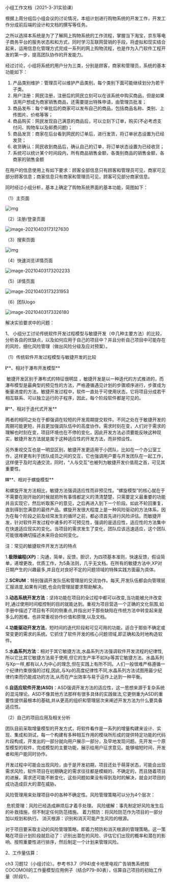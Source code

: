 小组工作文档（2021-3-31实验课）

​		根据上周分组后小组会议的讨论情况，本组计划进行购物系统的开发工作，开发工作分成前后端的设计和文档的撰写等任务。

​		之所以选择本系统是为了了解网上购物系统的工作流程，掌握当下淘宝，京东等电子商务平台的服务状态和和方式，同时学习互联网营销的手段，将虚拟和现实结合起来，运用信息化管理方式完成一系列的网上购物流程，也是作为入门软件工程开发的第一步，提高团队协作的开发能力。

​		经过讨论，小组将系统的用户分为三类，分别是顾客，商家和管理员，系统的基本功能如下：

1. 产品类别维护：管理员可以维护产品类别，每个类别下面可能继续划分为若干子类。
2. 用户注册：网民注册，注册后的网民立刻可以在该系统中购买商品，但是如果该用户想成为商家销售商品，还需要提出特殊申请，由管理员批准；
3. 商品发布：每个审批后的商家可以发布自己的商品，包括商品名称、类别、上传图片、价格等等；
4. 商品购买：网民发现自己满意的商品后，可以立刻下订单，购买(不必考虑支付问、购物车以及邮费问题)；
5. 商品发货：商家在后台看到网民的订单后，进行发货，将订单状态设置为已经发货；
6. 收货确认：网民收到商品后，确认自己的订单，将订单状态设置为已经收货；
7. 系统可以统计某个时间段内，所有商品销售金额，各类别商品的销售金额，各商家的销售金额

在用户的信息使用上有如下要求：顾客全部信息只有顾客和管理员可见，商家可见部分顾客信息；商家信息只有商家和管理员可见，顾客可见部分商家信息。

同时经过小组分析，基本上确定了购物系统界面的基本功能，简图如下：

（1）主页面

![img](img/MZL[44[D2}NH7KKIH[91A.png)

（2）注册/登录页面

![image-20210403173127630](小组工作文档（2021-3-31实验课）.assets/image-20210403173127630.png)

（3）搜索页面

![img](img/NF]$JDF[4Z3O3A8D%T$EO]W.png)

（4）快速浏览详情页面

![image-20210403173202233](img/image-20210403173202233.png)

（5）详情页面

![image-20210403173231953](img/image-20210403173231953.png)

（6）团队logo

![image-20210403173326180](img/image-20210403173326180.png)



解决实验要求中的问题：

1、 小组分工讨论传统软件开发过程模型与敏捷开发（中几种主要方法）的比较，分析各自的优缺点，以及如何应用于自己的项目中？并且分析自己项目中可能存在的风险，细化风险管理（做出风险分级及应对预案）。

（1）传统软件开发过程模型与敏捷开发的比较

**I****、相对于瀑布开发模型**

​		敏捷开发区别于瀑布式的特征很明显 ，敏捷开发是以一种迭代的方式推进的，而瀑布模型是最典型的预见性的方法，严格遵循遇见计划的步骤顺序进行，步骤成为衡量进度的方法。敏捷开发过程中，软件一直处于可使用状态，它将项目分成若干相互联系、可以独立运行的子程序，因此，每个阶段软件都是可见的。

**II****、相对于迭代式开发**

​		两者的相同之处在于都强调在较短的开发周期提交软件。不同之处在于敏捷开发的周期可能更短，并且更加强调队伍中的高度协作。需求时刻在变，人们对于需求的理解也时刻在变，项目环境也在不停的变化，因此开发方法必须要能反映这种现实，敏捷开发方法就是属于这种适应性的开发方法，而非预设性。

​	另外重视交互也是一明显区别，敏捷开发更适用于小团队，比如在一个办公室工作，这样更有利于团队成员之间的交互，它也强调用户要与开发团队在一起工作，这样便于及时沟通交流，同时，“人与交互”也被列为敏捷开发价值观之首，可见其重要性。

**III****、相对于螺旋模型**

​		和螺旋开发方法相比，敏捷方法强调适应性而非预见性。“螺旋模型”的核心就在于不需要在刚开始的时候就把所有事情都定义的清清楚楚，只需要定义最重要的功能并且实现它，然后听取客户的意见，之后再进入到下一个阶段。如此不轮回重复，直到得到您满意的最终产品。螺旋开发很大程度上是一种风险驱动的方法体系，因为在每个阶段之前及经常发生的循环之前，都必须首先进行风险评估。而敏捷开发，针对软件开发过程中诸多的不可预见性，强调的是适应性，适应性的方法集中在快速适应现实的变化。当项目的需求发生了变化，团队应该迅速适应，这个团队可能很难确切描述未来将会如何变化。

注：常见的敏捷软件开发方法的特点

1.**极限编程(XP)**：沟通，简单，反馈，胆识，为四项基本准则，快速反馈，假设简单，递增更改，优质工作，为5条法则，几乎无文档。在所有的敏捷方法中,XP对日期产生的兴趣最多,并且在对良好不定的问题领域的特殊实践方面最为具体。

2.**SCRUM**：特别强调开发队伍和管理层的交流协作。每天,开发队伍都会向管理层汇报进度,如果有问题,也会向管理层要求帮助解决。

3.**动态系统开发方法**：坚持功能在项目的全过程中都可以改变,当功能被允许改变时,通过使用时间框控制的目的就能达到。重视为项目营造一个正确的文化氛围,如手册中描述了项目有不同的侧重点,并指出对于那些缺陷在传统方法中转变起来是多么的困难。也非常重视协作价值和原理,以及文档。

4.**功能驱动开发方法**，短时间的迭代阶段和可见可用的功能，适合于那些不确定或常变更的需求的系统。它抓住了软件开发的核心问题领域,即正确和及时地构造软件。

5.**水晶系列方法**：相对于其它敏捷方法,水晶系列方法强调软件开发流程的纪律性,所以它比其它敏捷方法易于使用,但它的生产率不如Xp等其它敏捷方法。水晶系列与Xp一样,都有以人为中心的理念,但在实践上有所不同。人们一般很难严格遵循一个纪律约束很强的过程,因此,与Xp的高度纪律性不同,水晶系列方法试图用最少纪律约束而仍能成功的方法,从而在产出效率与易于运作上达到一种平衡。

6.**自适应软件开发(ASD)**：ASD强调开发方法的适应性，这一思想来源于复杂系统的混沌理论。ASD不像其他方法那样有很多具体的实践做法,它更侧重为ASD的重要性提供最根本的基础,并从更高的组织和管理层次来阐述开发方法为什么要具备适应性。

（2）自己的项目应用及相关分析

​		团队目前采取增量模型的开发方式，将软件看作是一系列的增量构建来设计、实现、集成和测试，每一个构建有多种相互作用的模块所形成的提供特定功能的代码片段构成，开发出的一部分就向用户展示一部分，及早地发现问题。先开发一个原型模型的软件，完成模型的主要功能，展示给用户征求意见。能够缩短时间，开发者和用户能同时协作。

​		开发过程中可能会出现风险，由于是开发初期，项目还处于萌芽状态，可能会出现需求风险，软件项目在初期确定的需求往往都是模糊的、不确定的，而且随着项目的进展，需求还可能不断变化，这些问题如果没有得到及时的解决，就会对项目的成功造成巨大的潜在威胁。

​		风险管理用来处理项目中的各种不确定性。风险管理策略可以分为4个层次：

​		危机管理：风险已经造成麻烦后才着手处理。
​		风险缓解：事先制定好风险发生后的补救措施，但不制定任何防范措施。
​		着力预防：将风险防范作为项目的一部分加以规划和执行。
​		消灭根源：识别和消灭可能产生风险的根源。

​		对于项目要采取主动的风险管理策略，即着力预防和消灭根源的管理策略。这一策略在项目计划阶段就启动了：识别出潜在的风险、评估它们出现的概率和潜在的影响、按照重要性进行排序，然后制定一个计划来管理风险。



2、工作量估算：

ch3 习题12（小组讨论）。参考书3.7（P94)皮卡地里电视广告销售系统按COCOMOII的工作量模型应用例子（结合P79-80表），估算自己项目的初始工作量（阶段1）。